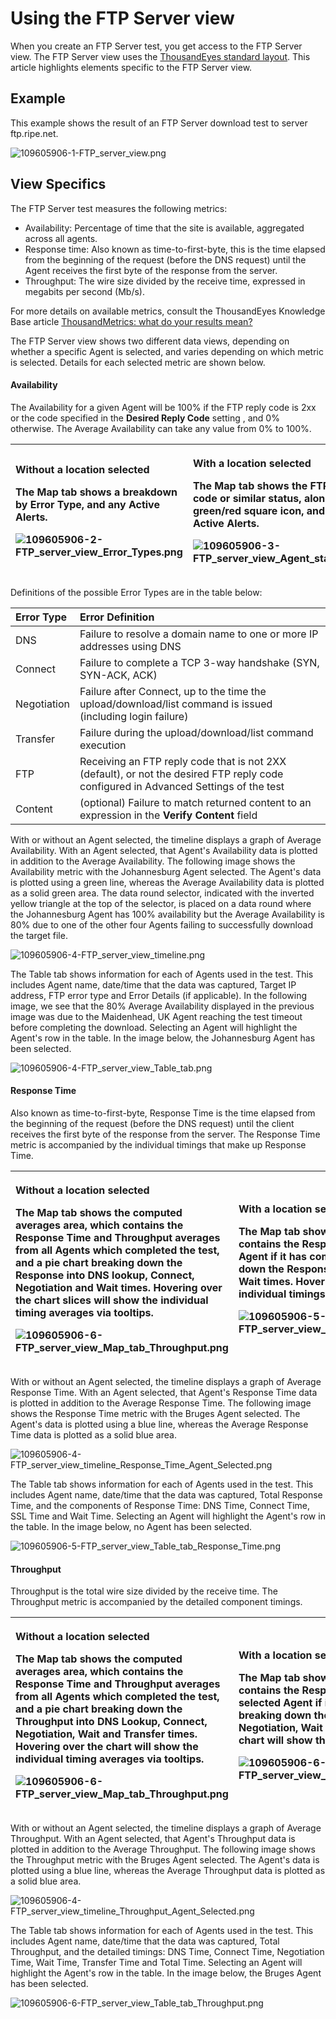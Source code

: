 # Using the FTP Server view

When you create an FTP Server test, you get access to the FTP Server view.  The FTP Server view uses the [ThousandEyes standard layout](https://success.thousandeyes.com/ViewArticle?articleIdParam=kA0E0000000CmmgKAC). This article highlights elements specific to the FTP Server view.

## Example

This example shows the result of an FTP Server download test to server ftp.ripe.net.

![109605906-1-FTP\_server\_view.png](https://success.thousandeyes.com/servlet/rtaImage?eid=ka044000000UJlR&feoid=00NE0000006OT0r&refid=0EME0000000DWMq)

## View Specifics

The FTP Server test measures the following metrics:

* Availability: Percentage of time that the site is available, aggregated across all agents.
* Response time: Also known as time-to-first-byte, this is the time elapsed from the beginning of the request \(before the DNS request\) until the Agent receives the first byte of the response from the server.
* Throughput: The wire size divided by the receive time, expressed in megabits per second \(Mb/s\).

For more details on available metrics, consult the ThousandEyes Knowledge Base article [ThousandMetrics: what do your results mean?](https://success.thousandeyes.com/ViewArticle?articleIdParam=kA0E0000000CmmzKAC)

The FTP Server view shows two different data views, depending on whether a specific Agent is selected, and varies depending on which metric is selected.  Details for each selected metric are shown below.

#### Availability

The Availability for a given Agent will be 100% if the FTP reply code is 2xx or the code specified in the **Desired Reply Code** setting , and 0% otherwise. The Average Availability can take any value from 0% to 100%.

<table>
  <thead>
    <tr>
      <th style="text-align:left">
        <p><b>Without a location selected</b>
        </p>
        <p>The Map tab shows a breakdown by Error Type, and any Active Alerts.</p>
        <p>
          <img src="https://success.thousandeyes.com/servlet/rtaImage?eid=ka044000000UJlR&amp;feoid=00NE0000006OT0r&amp;refid=0EME0000000DWNR"
          alt="109605906-2-FTP_server_view_Error_Types.png" />
        </p>
      </th>
      <th style="text-align:left">
        <p><b>With a location selected</b>
        </p>
        <p>The Map tab shows the FTP reply code or similar status, along with a green/red
          square icon, and any Active Alerts.</p>
        <p>
          <img src="https://success.thousandeyes.com/servlet/rtaImage?eid=ka044000000UJlR&amp;feoid=00NE0000006OT0r&amp;refid=0EME0000000DWMx"
          alt="109605906-3-FTP_server_view_Agent_status.png" />
        </p>
      </th>
    </tr>
  </thead>
  <tbody></tbody>
</table>Definitions of the possible Error Types are in the table below:

| Error Type | Error Definition |
| :--- | :--- |
| DNS | Failure to resolve a domain name to one or more IP addresses using DNS |
| Connect | Failure to complete a TCP 3-way handshake \(SYN, SYN-ACK, ACK\) |
| Negotiation | Failure after Connect, up to the time the upload/download/list command is issued \(including login failure\) |
| Transfer | Failure during the upload/download/list command execution |
| FTP | Receiving an FTP reply code that is not 2XX \(default\), or not the desired FTP reply code configured in Advanced Settings of the test |
| Content  | \(optional\) Failure to match returned content to an expression in the **Verify Content** field |

  
With or without an Agent selected, the timeline displays a graph of Average Availability.  With an Agent selected, that Agent's Availability data is plotted in addition to the Average Availability.  The following image shows the Availability metric with the Johannesburg Agent selected.  The Agent's data is plotted using a green line, whereas the Average Availability data is plotted as a solid green area. The data round selector, indicated with the inverted yellow triangle at the top of the selector, is placed on a data round where the Johannesburg Agent has 100% availability but the Average Availability is 80% due to one of the other four Agents failing to successfully download the target file.

![109605906-4-FTP\_server\_view\_timeline.png](https://success.thousandeyes.com/servlet/rtaImage?eid=ka044000000UJlR&feoid=00NE0000006OT0r&refid=0EME0000000DWN6)

The Table tab shows information for each of Agents used in the test.  This includes Agent name, date/time that the data was captured, Target IP address, FTP error type and Error Details \(if applicable\).  In the following image, we see that the 80% Average Availability displayed in the previous image was due to the Maidenhead, UK Agent reaching the test timeout before completing the download. Selecting an Agent will highlight the Agent's row in the table. In the image below, the Johannesburg Agent has been selected.  
  
![109605906-4-FTP\_server\_view\_Table\_tab.png](https://success.thousandeyes.com/servlet/rtaImage?eid=ka044000000UJlR&feoid=00NE0000006OT0r&refid=0EME0000000DWNN) 

#### Response Time

Also known as time-to-first-byte, Response Time is the time elapsed from the beginning of the request \(before the DNS request\) until the client receives the first byte of the response from the server.  The Response Time metric is accompanied by the individual timings that make up Response Time.

<table>
  <thead>
    <tr>
      <th style="text-align:left">
        <p><b>Without a location selected</b>
        </p>
        <p>The Map tab shows the computed averages area, which contains the Response
          Time and Throughput averages from all Agents which completed the test,
          and a pie chart breaking down the Response into DNS lookup, Connect, Negotiation
          and Wait times. Hovering over the chart slices will show the individual
          timing averages via tooltips.</p>
        <p>
          <img src="https://success.thousandeyes.com/servlet/rtaImage?eid=ka044000000UJlR&amp;feoid=00NE0000006OT0r&amp;refid=0EME0000000DWMu"
          alt="109605906-6-FTP_server_view_Map_tab_Throughput.png" />
        </p>
      </th>
      <th style="text-align:left">
        <p><b>With a location selected</b>
        </p>
        <p>The Map tab shows the computed averages area, which contains the Response
          Time and Throughput from the selected Agent if it has completed the test,
          and a pie chart breaking down the Response into DNS lookup, Connect, Negotiation
          and Wait times. Hovering over the chart slices will show the individual
          timings via tooltips.</p>
        <p>
          <img src="https://success.thousandeyes.com/servlet/rtaImage?eid=ka044000000UJlR&amp;feoid=00NE0000006OT0r&amp;refid=0EME0000000DWMw"
          alt="109605906-5-FTP_server_view_Map_tab_Response_Time_Agent_selected.png"
          />
        </p>
      </th>
    </tr>
  </thead>
  <tbody></tbody>
</table>With or without an Agent selected, the timeline displays a graph of Average Response Time.  With an Agent selected, that Agent's Response Time data is plotted in addition to the Average Response Time.  The following image shows the Response Time metric with the Bruges Agent selected.  The Agent's data is plotted using a blue line, whereas the Average Response Time data is plotted as a solid blue area.

![109605906-4-FTP\_server\_view\_timeline\_Response\_Time\_Agent\_Selected.png](https://success.thousandeyes.com/servlet/rtaImage?eid=ka044000000UJlR&feoid=00NE0000006OT0r&refid=0EME0000000DWNP)

The Table tab shows information for each of Agents used in the test.  This includes Agent name, date/time that the data was captured, Total Response Time, and the components of Response Time: DNS Time, Connect Time, SSL Time and Wait Time. Selecting an Agent will highlight the Agent's row in the table. In the image below, no Agent has been selected.

![109605906-5-FTP\_server\_view\_Table\_tab\_Response\_Time.png](https://success.thousandeyes.com/servlet/rtaImage?eid=ka044000000UJlR&feoid=00NE0000006OT0r&refid=0EME0000000DWMs)

#### Throughput

Throughput is the total wire size divided by the receive time. The Throughput metric is accompanied by the detailed component timings.

<table>
  <thead>
    <tr>
      <th style="text-align:left">
        <p><b>Without a location selected</b>
        </p>
        <p>The Map tab shows the computed averages area, which contains the Response
          Time and Throughput averages from all Agents which completed the test,
          and a pie chart breaking down the Throughput into DNS Lookup, Connect,
          Negotiation, Wait and Transfer times. Hovering over the chart will show
          the individual timing averages via tooltips.</p>
        <p>
          <img src="https://success.thousandeyes.com/servlet/rtaImage?eid=ka044000000UJlR&amp;feoid=00NE0000006OT0r&amp;refid=0EME0000000DWNT"
          alt="109605906-6-FTP_server_view_Map_tab_Throughput.png" />
        </p>
      </th>
      <th style="text-align:left">
        <p><b>With a location selected</b>
        </p>
        <p>The Map tab shows the computed averages area, which contains the Response
          Time and Throughput from the selected Agent if it completed the test, and
          a pie chart breaking down the Throughput into DNS Lookup, Connect, Negotiation,
          Wait and Transfer times. Hovering over the chart will show the individual
          timing averages via tooltips.</p>
        <p>
          <img src="https://success.thousandeyes.com/servlet/rtaImage?eid=ka044000000UJlR&amp;feoid=00NE0000006OT0r&amp;refid=0EME0000000DWNK"
          alt="109605906-6-FTP_server_view_Map_tab_Throughput_Agent_selected.png"
          />
        </p>
      </th>
    </tr>
  </thead>
  <tbody></tbody>
</table>With or without an Agent selected, the timeline displays a graph of Average Throughput.  With an Agent selected, that Agent's Throughput data is plotted in addition to the Average Throughput.  The following image shows the Throughput metric with the Bruges Agent selected.  The Agent's data is plotted using a blue line, whereas the Average Throughput data is plotted as a solid blue area.

![109605906-4-FTP\_server\_view\_timeline\_Throughput\_Agent\_Selected.png](https://success.thousandeyes.com/servlet/rtaImage?eid=ka044000000UJlR&feoid=00NE0000006OT0r&refid=0EME0000000DWNC)

The Table tab shows information for each of Agents used in the test.  This includes Agent name, date/time that the data was captured, Total Throughput, and the detailed timings: DNS Time, Connect Time, Negotiation Time, Wait Time, Transfer Time and Total Time. Selecting an Agent will highlight the Agent's row in the table. In the image below, the Bruges Agent has been selected.

![109605906-6-FTP\_server\_view\_Table\_tab\_Throughput.png](https://success.thousandeyes.com/servlet/rtaImage?eid=ka044000000UJlR&feoid=00NE0000006OT0r&refid=0EME0000000DWMy)

